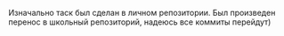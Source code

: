 Изначально таск был сделан в личном репозитории. Был произведен перенос в школьный репозиторий, надеюсь все коммиты перейдут)